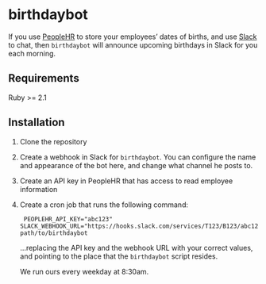 # birthdaybot

If you use [PeopleHR](http://peoplehr.com/) to store your employees’
dates of births, and use [Slack](http://slack.com/) to chat, then
`birthdaybot` will announce upcoming birthdays in Slack for you each
morning.

## Requirements

Ruby >= 2.1

## Installation

1. Clone the repository
2. Create a webhook in Slack for `birthdaybot`. You can configure the
   name and appearance of the bot here, and change what channel he posts
   to.
3. Create an API key in PeopleHR that has access to read employee
   information
4. Create a cron job that runs the following command:

		PEOPLEHR_API_KEY="abc123" SLACK_WEBHOOK_URL="https://hooks.slack.com/services/T123/B123/abc123" path/to/birthdaybot

	…replacing the API key and the webhook URL with your correct values,
	and pointing to the place that the `birthdaybot` script resides.

	We run ours every weekday at 8:30am.
